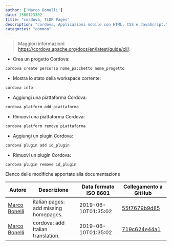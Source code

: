 ```yaml
---
author: ['Marco Bonelli']
date: 1560123302
title: "cordova, TLDR Pages"
description: "cordova, Applicazioni mobile con HTML, CSS e JavaScript."
categories: "common"
---
```

> Maggiori informazioni: <https://cordova.apache.org/docs/en/latest/guide/cli/>.

- Crea un progetto Cordova:

```bash
cordova create percorso nome_pacchetto nome_progetto
```

- Mostra lo stato della workspace corrente:

```bash
cordova info
```

- Aggiungi una piattaforma Cordova:

```bash
cordova platform add piattaforma
```

- Rimuovi una piattaforma Cordova:

```bash
cordova platform remove piattaforma
```

- Aggiungi un plugin Cordova:

```bash
cordova plugin add id_plugin
```

- Rimuovi un plugin Cordova:

```bash
cordova plugin remove id_plugin
```
Elenco delle modifiche apportate alla documentazione


Autore | Descrizione | Data formato ISO 8601 | Collegamento a GitHub
------|-----|-----|-----
[Marco Bonelli](mailto:marco@mebeim.net) | italian pages: add missing homepages. | 2019-06-10T01:35:02 | [55f7679b9d85](https://github.com/tldr-pages/tldr/commit/55f7679b9d85480f6c81738bd32c7901a1db36fe)
[Marco Bonelli](mailto:mb5.marcob@gmail.com) | cordova: add Italian translation. | 2019-06-10T01:35:02 | [719c624e44a1](https://github.com/tldr-pages/tldr/commit/719c624e44a13695800851ae3cd6c53c142dddf4)

